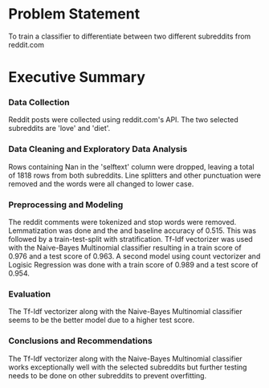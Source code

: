 # Problem Statement
To train a classifier to differentiate between two different subreddits from reddit.com

# Executive Summary

### Data Collection
Reddit posts were collected using reddit.com's API. The two selected subreddits are 'love' and 'diet'. 

### Data Cleaning and Exploratory Data Analysis
Rows containing Nan in the 'selftext' column were dropped, leaving a total of 1818 rows from both subreddits. Line splitters and other punctuation were removed and the words were all changed to lower case.

### Preprocessing and Modeling
The reddit comments were tokenized and stop words were removed. Lemmatization was done and the and baseline accuracy of 0.515. This was followed by a train-test-split with stratification. Tf-Idf vectorizer was used with the Naive-Bayes Multinomial classifier resulting in a train score of 0.976 and a test score of 0.963. A second model using count vectorizer and Logisic Regression was done with a train score of 0.989 and a test score of 0.954.  

### Evaluation
The Tf-Idf vectorizer along with the Naive-Bayes Multinomial classifier seems to be the better model due to a higher test score. 

### Conclusions and Recommendations
The Tf-Idf vectorizer along with the Naive-Bayes Multinomial classifier works exceptionally well with the selected subreddits but further testing needs to be done on other subreddits to prevent overfitting. 
